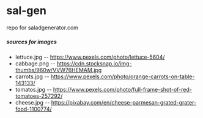 # sal-gen
repo for saladgenerator.com

##### sources for images
- lettuce.jpg -- https://www.pexels.com/photo/lettuce-5604/
- cabbage.png -- https://cdn.stocksnap.io/img-thumbs/960w/VVW76HEMAM.jpg
- carrots.jpg -- https://www.pexels.com/photo/orange-carrots-on-table-143133/
- tomatos.jpg -- https://www.pexels.com/photo/full-frame-shot-of-red-tomatoes-257292/
- cheese.jpg -- https://pixabay.com/en/cheese-parmesan-grated-grater-food-1100774/


